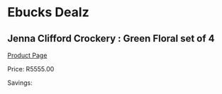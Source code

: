 
# Ebucks Dealz
## Jenna Clifford Crockery : Green Floral set of 4
[Product Page](https://www.ebucks.com/web/shop/productSelected.do?prodId=1240451407&catId=1240537908)

Price: R5555.00

Savings: 


	